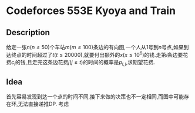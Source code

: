 # Codeforces 553E Kyoya and Train 
## Description
 给定一张$n(n\le 50)$个车站$m(m\le 100)$条边的有向图,一个人从$1$号到$n$号点,如果到达终点的时间超过了$t(t \le 20000)$,就要付出额外的$x(x\le 10^6)$的钱.走第$i$条边要花费$c_i$的钱,且走完这条边花费$j(j \le t)$的时间的概率是$p_{i,j}$,求期望花费.
 
 ## Idea
 首先容易发现到达一个点的时间不同,接下来做的决策也不一定相同,而图中可能存在环,无法直接递推DP.
 考虑
<!--stackedit_data:
eyJoaXN0b3J5IjpbMzcxMDA0ODRdfQ==
-->